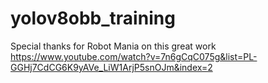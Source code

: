 # yolov8obb_training
Special thanks for Robot Mania on this great work <br>
https://www.youtube.com/watch?v=7n6gCqC075g&list=PL-GGHj7CdCG6K9yAVe_LiW1ArjP5snOJm&index=2